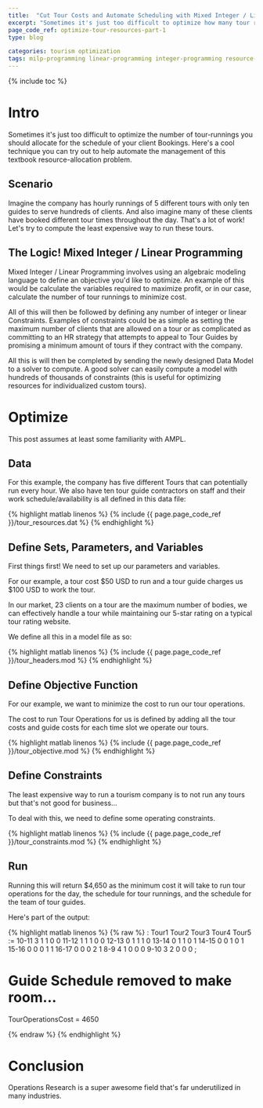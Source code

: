 ```yaml
---
title:  "Cut Tour Costs and Automate Scheduling with Mixed Integer / Linear Programming."
excerpt: "Sometimes it's just too difficult to optimize how many tour runnings you should allocate to the schedule. Here's a cool technique you can try!"
page_code_ref: optimize-tour-resources-part-1
type: blog

categories: tourism optimization
tags: milp-programming linear-programming integer-programming resource-allocation auto-schedule ampl
---
```


{% include toc %}

# Intro
Sometimes it's just too difficult to optimize the number of tour-runnings you should allocate for the schedule of your client
Bookings. Here's a cool technique you can try out to help
automate the management of this textbook resource-allocation
problem.

## Scenario
Imagine the company has hourly runnings of 5 different
tours with only ten guides to serve hundreds of clients. And also imagine many of these clients have booked different tour times throughout the day.
That's a lot of work! Let's try to compute the least expensive
way to run these tours.

## The Logic! Mixed Integer / Linear Programming
Mixed Integer / Linear Programming involves using an algebraic modeling language to define an objective you'd like to optimize. An example of this would be
calculate the variables required to maximize profit,
or in our case, calculate the number of tour runnings
to minimize cost.

All of this will then be followed by defining any number of integer or linear
Constraints. Examples of constraints could be as simple
as setting the maximum number of clients that are allowed
on a tour or as complicated as committing to an HR strategy that
attempts to appeal to Tour Guides by promising a minimum
amount of tours if they contract with the company.

All this is will then be completed by sending the newly designed Data
Model to a solver to compute. A good solver can easily
compute a model with hundreds of thousands of constraints
(this is useful for optimizing resources for individualized
custom tours).

# Optimize
This post assumes at least some familiarity with AMPL.

## Data
For this example, the company has five different
Tours that can potentially run every hour. We also
have ten tour guide contractors on staff and
their work schedule/availability is all defined in this
data file:

{% highlight matlab linenos %}
{% include {{ page.page_code_ref }}/tour_resources.dat %}
{% endhighlight %}

## Define Sets, Parameters, and Variables
First things first! We need to set up our
parameters and variables.

For our example, a tour cost $50 USD to run and a tour
guide charges us $100 USD to work the tour.

In our market, 23 clients on a tour are the maximum number
of bodies, we can effectively handle a tour while maintaining
our 5-star rating on a typical tour rating website.

We define all this in a model file as so:

{% highlight matlab linenos %}
{% include {{ page.page_code_ref }}/tour_headers.mod %}
{% endhighlight %}

## Define Objective Function

For our example, we want to minimize the cost to run our
tour operations.

The cost to run Tour Operations for us is defined by adding
all the tour costs and guide costs for each time slot we
operate our tours.

{% highlight matlab linenos %}
{% include {{ page.page_code_ref }}/tour_objective.mod %}
{% endhighlight %}

## Define Constraints

The least expensive way to run a tourism company is to not
run any tours but that's not good for business...

To deal with this, we need to define some operating constraints.

{% highlight matlab linenos %}
{% include {{ page.page_code_ref }}/tour_constraints.mod %}
{% endhighlight %}

## Run

Running this will return $4,650 as the minimum cost
it will take to run tour operations for the day, the
schedule for tour runnings, and the schedule for
the team of tour guides.

Here's part of the output:

{% highlight matlab linenos %}
{% raw %}
:     Tour1 Tour2 Tour3 Tour4 Tour5    :=
10-11    3     1     1     0     0
11-12    1     1     1     0     0
12-13    0     1     1     1     0
13-14    0     1     1     0     1
14-15    0     0     1     0     1
15-16    0     0     0     1     1
16-17    0     0     0     2     1
8-9      4     1     0     0     0
9-10     3     2     0     0     0
;

# Guide Schedule removed to make room...

TourOperationsCost = 4650

{% endraw %}
{% endhighlight %}

# Conclusion

Operations Research is a super awesome field that's far
underutilized in many industries.
